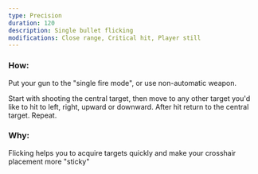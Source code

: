```yaml
---
type: Precision
duration: 120
description: Single bullet flicking
modifications: Close range, Critical hit, Player still
---
```


### How:

Put your gun to the "single fire mode", or use non-automatic weapon.

Start with shooting the central target, then move to any other target you'd like to hit to left, right, upward or downward. After hit return to the central target. Repeat.

### Why:

Flicking helps you to acquire targets quickly and make your crosshair placement more "sticky"
